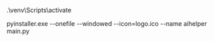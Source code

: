  .\venv\Scripts\activate


pyinstaller.exe --onefile --windowed --icon=logo.ico --name aihelper main.py
